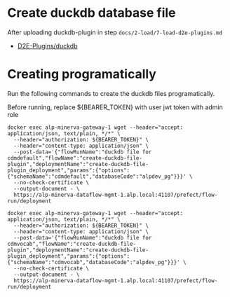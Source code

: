 # Create duckdb database file

After uploading duckdb-plugin in step `docs/2-load/7-load-d2e-plugins.md`

- [D2E-Plugins/duckdb](https://github.com/alp-os/d2e-plugins/tree/main/duckdb)

<h1 id="prog">Creating programatically</h1>

Run the following commands to create the duckdb files programatically.

Before running, replace ${BEARER_TOKEN} with user jwt token with admin role

```
docker exec alp-minerva-gateway-1 wget --header="accept: application/json, text/plain, */*" \
  --header="authorization: ${BEARER_TOKEN}" \
  --header="content-type: application/json" \
  --post-data='{"flowRunName":"duckdb file for cdmdefault","flowName":"create-duckdb-file-plugin","deploymentName":"create-duckdb-file-plugin_deployment","params":{"options":{"schemaName":"cdmdefault","databaseCode":"alpdev_pg"}}}' \
  --no-check-certificate \
  --output-document - \
  https://alp-minerva-dataflow-mgmt-1.alp.local:41107/prefect/flow-run/deployment

docker exec alp-minerva-gateway-1 wget --header="accept: application/json, text/plain, */*" \
  --header="authorization: ${BEARER_TOKEN}" \
  --header="content-type: application/json" \
  --post-data='{"flowRunName":"duckdb file for cdmvocab","flowName":"create-duckdb-file-plugin","deploymentName":"create-duckdb-file-plugin_deployment","params":{"options":{"schemaName":"cdmvocab","databaseCode":"alpdev_pg"}}}' \
  --no-check-certificate \
  --output-document - \
  https://alp-minerva-dataflow-mgmt-1.alp.local:41107/prefect/flow-run/deployment
```
